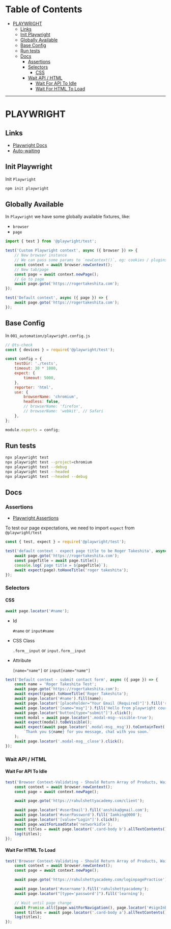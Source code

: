 <h1 id='table-of-contents'>Table of Contents</h1>

- [PLAYWRIGHT](#playwright)
  - [Links](#links)
  - [Init Playwright](#init-playwright)
  - [Globally Available](#globally-available)
  - [Base Config](#base-config)
  - [Run tests](#run-tests)
  - [Docs](#docs)
    - [Assertions](#assertions)
    - [Selectors](#selectors)
      - [CSS](#css)
    - [Wait API / HTML](#wait-api--html)
      - [Wait For API To Idle](#wait-for-api-to-idle)
      - [Wait For HTML To Load](#wait-for-html-to-load)

---

# PLAYWRIGHT

## Links

- [Playwright Docs](https://playwright.dev/docs/intro)
- [Auto-waiting](https://playwright.dev/docs/actionability)

## Init Playwright

Init `Playwright`

```Bash
npm init playwright
```

## Globally Available

In `Playwright` we have some globally available fixtures, like:

- `browser`
- `page`

```JavaScript
import { test } from '@playwright/test';

test('Custom Playwright context', async ({ browser }) => {
    // New browser instance
    // We can pass some params to `newContext()`, eg: cookies / plugins
    const context = await browser.newContext();
    // New tab/page
    const page = await context.newPage();
    // Go to page
    await page.goto('https://rogertakeshita.com');
});

test('Default context', async ({ page }) => {
    await page.goto('https://rogertakeshita.com');
});
```

## Base Config

In `001_automation/playwright.config.js`

```JavaScript
// @ts-check
const { devices } = require('@playwright/test');

const config = {
    testDir: './tests',
    timeout: 30 * 1000,
    expect: {
        timeout: 5000,
    },
    reporter: 'html',
    use: {
        browserName: 'chromium',
        headless: false,
        // browserName: 'firefox',
        // browserName: 'webkit', // Safari
    },
};

module.exports = config;
```

## Run tests

```Bash
npx playwright test
npx playwright test --project=chromium
npx playwright test --debug
npx playwright test --headed
npx playwright test --headed --debug
```

## Docs

### Assertions

- [Playwright Assertions](https://playwright.dev/docs/test-assertions)

To test our page expectations, we need to import `expect` from `@playwright/test`

```JavaScript
const { test, expect } = require('@playwright/test');

test('default context - expect page title to be Roger Takeshita', async ({ page }) => {
    await page.goto('https://rogertakeshita.com');
    const pageTitle = await page.title();
    console.log(`page title = ${pageTitle}`);
    await expect(page).toHaveTitle('roger takeshita');
});
```

### Selectors

#### CSS

```JavaScript
await page.locator('#name');
```

- Id

  `#name` or `input#name`

- CSS Class

  `.form__input` or `input.form__input`

- Attribute

  `[name="name"]` or `input[name="name"]`

```JavaScript
test('Default context - submit contact form', async ({ page }) => {
    const name = 'Roger Takeshita Test';
    await page.goto('https://rogertakeshita.com');
    await expect(page).toHaveTitle('Roger Takeshita');
    await page.locator('#name').fill(name);
    await page.locator('[placeholder="Your Email (Required)"]').fill('roger@fakeemail.com');
    await page.locator('[name="msg"]').fill('Hello from playwright course.');
    await page.locator('button[type="submit"]').click();
    const modal = await page.locator('.modal-msg--visible-true');
    await expect(modal).toBeVisible();
    await expect(await page.locator('.modal-msg__msg')).toContainText(
        `Thank you ${name} for you message, chat with you soon.`
    );
    await page.locator('.modal-msg__close').click();
});
```

### Wait API / HTML

#### Wait For API To Idle

```JavaScript
test('Browser Context-Validating - Should Return Array of Products, Wait For API To Idle', async ({ browser }) => {
    const context = await browser.newContext();
    const page = await context.newPage();

    await page.goto('https://rahulshettyacademy.com/client');

    await page.locator('#userEmail').fill('anshika@gmail.com');
    await page.locator('#userPassword').fill('Iamking@000');
    await page.locator('[value="Login"]').click();
    await page.waitForLoadState('networkidle');
    const titles = await page.locator('.card-body b').allTextContents();
    log(titles);
});
```

#### Wait For HTML To Load

```JavaScript
test('Browser Context-Validating - Should Return Array of Products, Wait HTML To Load', async ({ browser }) => {
    const context = await browser.newContext();
    const page = await context.newPage();

    await page.goto('https://rahulshettyacademy.com/loginpagePractise');

    await page.locator('#username').fill('rahulshettyacademy');
    await page.locator("[type='password']").fill('learning');

    // Wait until page change
    await Promise.all([page.waitForNavigation(), page.locator('#signInBtn').click()]);
    const titles = await page.locator('.card-body a').allTextContents();
    log(titles);
});
```
